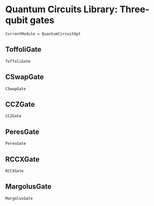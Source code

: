 # Quantum Circuits Library: Three-qubit gates 

```@meta
CurrentModule = QuantumCircuitOpt
```

## ToffoliGate
```@docs
ToffoliGate
```
## CSwapGate
```@docs
CSwapGate
```
## CCZGate
```@docs
CCZGate
```
## PeresGate
```@docs
PeresGate
```
## RCCXGate
```@docs
RCCXGate
```
## MargolusGate
```@docs
MargolusGate
```